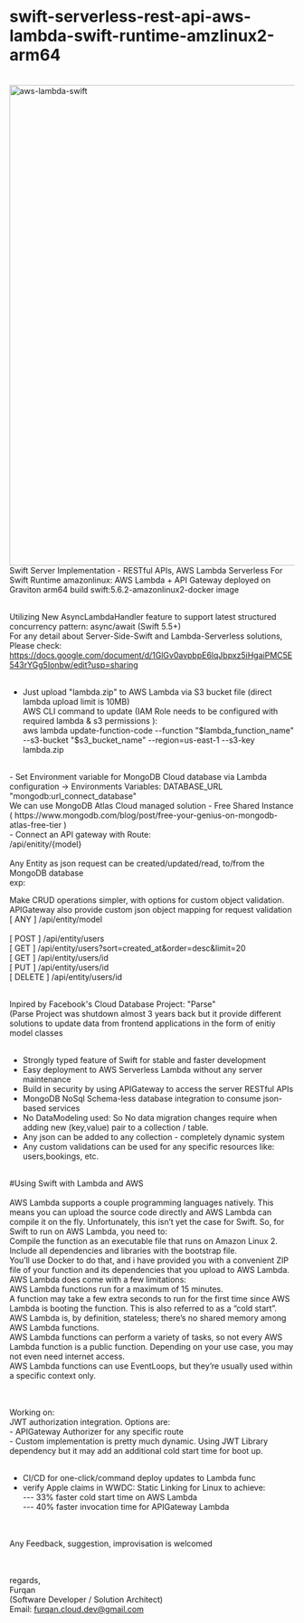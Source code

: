 # swift-serverless-rest-api-aws-lambda-swift-runtime-amzlinux2-arm64
</BR>
<img width="850" alt="aws-lambda-swift " src="https://user-images.githubusercontent.com/102517671/180840050-becf4230-6b32-4be3-ae84-d8b88c1887c8.png">

</BR>
Swift Server Implementation - RESTful APIs, AWS Lambda Serverless For Swift Runtime amazonlinux: AWS Lambda + API Gateway deployed on Graviton arm64 build swift:5.6.2-amazonlinux2-docker image </BR></BR>

Utilizing New AsyncLambdaHandler feature to support latest structured concurrency pattern: async/await  (Swift 5.5+) 
</BR>
For any detail about Server-Side-Swift and Lambda-Serverless solutions, Please check: https://docs.google.com/document/d/1GlGv0avpbpE6lqJbpxz5iHgaiPMC5E543rYGg5Ionbw/edit?usp=sharing </BR></BR>

- Just upload "lambda.zip" to AWS Lambda via S3 bucket file (direct lambda upload limit is 10MB) </BR>
AWS CLI command to update (IAM Role needs to be configured with required lambda & s3 permissions ): </BR>
aws lambda update-function-code --function "$lambda_function_name" --s3-bucket "$s3_bucket_name" --region=us-east-1 --s3-key lambda.zip   
</BR>
- Set Environment variable for MongoDB Cloud database via Lambda configuration -> Environments Variables: DATABASE_URL "mongodb:url_connect_database" </BR>
We can use MongoDB Atlas Cloud managed solution - Free Shared Instance ( https://www.mongodb.com/blog/post/free-your-genius-on-mongodb-atlas-free-tier )
</BR>
- Connect an API gateway with Route: </BR>
/api/enitity/{model} </BR></BR>
Any Entity as json request can be created/updated/read,  to/from the MongoDB database </BR>
exp: </BR>

Make CRUD operations simpler, with options for custom object validation. APIGateway also provide custom json object mapping for request validation</BR>
[ ANY ]  /api/entity/model
</BR></BR>
[ POST ]  /api/entity/users </BR>
[ GET ] /api/entity/users?sort=created_at&order=desc&limit=20 </BR>
[ GET ] /api/entity/users/id </BR>
[ PUT ] /api/entity/users/id </BR>
[ DELETE ] /api/entity/users/id </BR>

</BR> 
Inpired by Facebook's Cloud Database Project: "Parse" </BR>
(Parse Project was shutdown almost 3 years back but it provide different solutions to update data from frontend applications in the form of enitiy model classes </BR></BR>

- Strongly typed feature of Swift for stable and faster development </BR>
- Easy deployment to AWS Serverless Lambda without any server maintenance </BR>
- Build in security by using APIGateway to access the server RESTful APIs </BR>
- MongoDB NoSql Schema-less database integration to consume json-based services </BR>
- No DataModeling used: So No data migration changes require when adding new (key,value) pair to a collection / table. </BR>
- Any json can be added to any collection - completely dynamic system </BR>
- Any custom validations can be used for any specific resources like: users,bookings,  etc. </BR></BR>



#Using Swift with Lambda and AWS </BR></BR>
AWS Lambda supports a couple programming languages natively. This means you can upload the source code directly and AWS Lambda can compile it on the fly. Unfortunately, this isn’t yet the case for Swift. So, for Swift to run on AWS Lambda, you need to: </BR>
Compile the function as an executable file that runs on Amazon Linux 2. </BR>
Include all dependencies and libraries with the bootstrap file. </BR>
You’ll use Docker to do that, and i have provided you with a convenient ZIP file of your function and its dependencies that you upload to AWS Lambda. </BR>
AWS Lambda does come with a few limitations: </BR>
AWS Lambda functions run for a maximum of 15 minutes. </BR>
A function may take a few extra seconds to run for the first time since AWS Lambda is booting the function. This is also referred to as a “cold start”. </BR>
AWS Lambda is, by definition, stateless; there’s no shared memory among AWS Lambda functions. </BR>
AWS Lambda functions can perform a variety of tasks, so not every AWS Lambda function is a public function. Depending on your use case, you may not even need internet access. </BR>
AWS Lambda functions can use EventLoops, but they’re usually used within a specific context only. </BR></BR>



</BR>
Working on:
</BR>
JWT authorization integration. Options are: </BR>
- APIGateway Authorizer for any specific route</BR>
- Custom implementation is pretty much dynamic. Using JWT Library dependency but it may add an additional cold start time for boot up. </BR></BR>

- CI/CD for one-click/command deploy updates to Lambda func </BR>
- verify Apple claims in WWDC: Static Linking for Linux to achieve: </BR>
--- 33% faster cold start time on AWS Lambda </BR>
--- 40% faster invocation time for APIGateway Lambda</BR></BR>



</BR>Any Feedback, suggestion, improvisation is welcomed</BR>

</BR></BR>
regards, </BR>
Furqan </BR>
(Software Developer / Solution Architect) </BR>
Email: furqan.cloud.dev@gmail.com </BR></BR>

